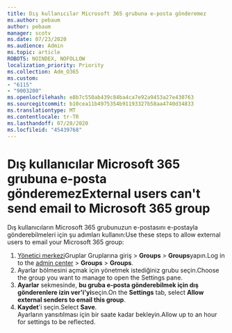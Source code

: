 ```yaml
---
title: Dış kullanıcılar Microsoft 365 grubuna e-posta gönderemez
ms.author: pebaum
author: pebaum
manager: scotv
ms.date: 07/23/2020
ms.audience: Admin
ms.topic: article
ROBOTS: NOINDEX, NOFOLLOW
localization_priority: Priority
ms.collection: Adm_O365
ms.custom:
- "6115"
- "9003200"
ms.openlocfilehash: e8b7c550ab439c84ba4ca7e92a9453a27e430763
ms.sourcegitcommit: b10cea11b4975354b91193327b58aa4740d34833
ms.translationtype: MT
ms.contentlocale: tr-TR
ms.lasthandoff: 07/28/2020
ms.locfileid: "45439768"
---
```

# <a name="external-users-cant-send-email-to-microsoft-365-group"></a><span data-ttu-id="00dcd-102">Dış kullanıcılar Microsoft 365 grubuna e-posta gönderemez</span><span class="sxs-lookup"><span data-stu-id="00dcd-102">External users can't send email to Microsoft 365 group</span></span>

<span data-ttu-id="00dcd-103">Dış kullanıcıların Microsoft 365 grubunuzun e-postasını e-postayla gönderebilmeleri için şu adımları kullanın:</span><span class="sxs-lookup"><span data-stu-id="00dcd-103">Use these steps to allow external users to email your Microsoft 365 group:</span></span>

1. <span data-ttu-id="00dcd-104">[Yönetici merkezi](https://admin.microsoft.com/)Gruplar Gruplarına giriş  >  **Groups**  >  **Groups**yapın.</span><span class="sxs-lookup"><span data-stu-id="00dcd-104">Log in to the [admin center](https://admin.microsoft.com/) > **Groups** > **Groups**.</span></span>
2. <span data-ttu-id="00dcd-105">Ayarlar bölmesini açmak için yönetmek istediğiniz grubu seçin.</span><span class="sxs-lookup"><span data-stu-id="00dcd-105">Choose the group you want to manage to open the Settings pane.</span></span>
3. <span data-ttu-id="00dcd-106">**Ayarlar** sekmesinde, **bu gruba e-posta gönderebilmek için dış gönderenlere izin ver'i'yi**seçin.</span><span class="sxs-lookup"><span data-stu-id="00dcd-106">On the **Settings** tab, select **Allow external senders to email this group**.</span></span>
4. <span data-ttu-id="00dcd-107">**Kaydet**'i seçin.</span><span class="sxs-lookup"><span data-stu-id="00dcd-107">Select **Save**.</span></span></br>
    <span data-ttu-id="00dcd-108">Ayarların yansıtılması için bir saate kadar bekleyin.</span><span class="sxs-lookup"><span data-stu-id="00dcd-108">Allow up to an hour for settings to be reflected.</span></span> 
